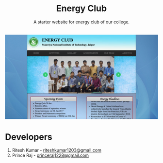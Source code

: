<h1 align="center">Energy Club</h1>
<p align="center" style="padding-bottom:20px">A starter website for energy club of our college.</p>
<p align="center">
    <img src="/images/energy-club.png" alt="Phedito" />
</p>

# Developers
1. Ritesh Kumar - riteshkumar1203@gmail.com
2. Prince Raj - princeraj1228@gmail.com